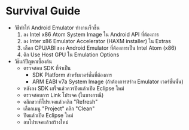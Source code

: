 # Survival Guide

- วิธีทำให้ Android Emulator ทำงานเร็วขึ้น
  1. ลง Intel x86 Atom System Image ใน Android API ที่ต้องการ
  2. ลง Inter x86 Emulator Accelerator (HAXM installer) ใน Extras
  3. เลือก CPU/ABI ของ Android Emulator ที่ต้องการเป็น Intel Atom (x86)
  4. ติก Use Host GPU ใน Emulation Options
- วิธ๊แก้ปีญหาเบื้องต้น
  - ตรวจสอบ SDK ที่จำเป็น
    - SDK Platform สำหรับเวอร์ชั่นที่ต้องการ
    - ARM EABI v7a System Image (ถ้าต้องการสร้าง Emulator เวอร์ชั่นนั้น)
  - หลังลง SDK เสร็จแล้วควรปิดแล้วเปิด Eclipse ใหม่
  - ตรวจสอบการ Link โปรเจค (ในบางกรณี)
  - คลิกขวาที่โปรเจคแล้วคลิก "Refresh"
  - เลือกเมนู "Project" คลิก "Clean"
  - ปิดแล้วเปิด Eclipse ใหม่
  - ลบโปรเจคแล้วสร้างใหม่
